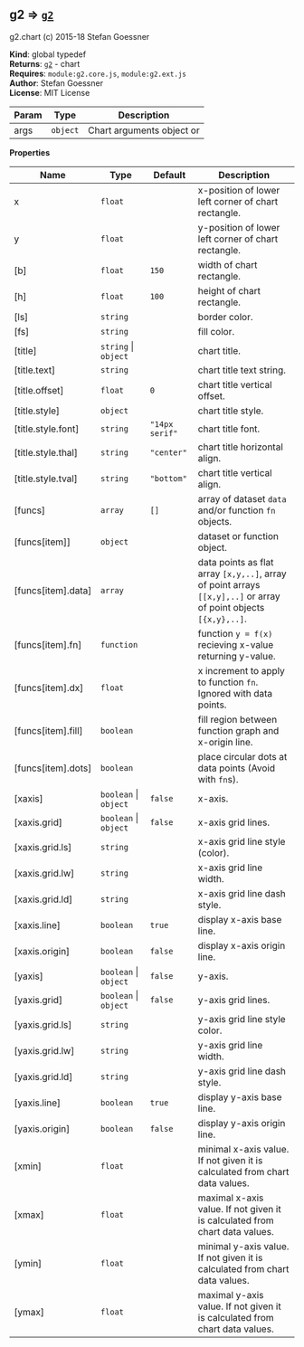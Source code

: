 <a name="g2"></a>

## g2 ⇒ [<code>g2</code>](#g2)
g2.chart (c) 2015-18 Stefan Goessner

**Kind**: global typedef  
**Returns**: [<code>g2</code>](#g2) - chart  
**Requires**: <code>module:g2.core.js</code>, <code>module:g2.ext.js</code>  
**Author**: Stefan Goessner  
**License**: MIT License  

| Param | Type | Description |
| --- | --- | --- |
| args | <code>object</code> | Chart arguments object or |

**Properties**

| Name | Type | Default | Description |
| --- | --- | --- | --- |
| x | <code>float</code> |  | x-position of lower left corner of chart rectangle. |
| y | <code>float</code> |  | y-position of lower left corner of chart rectangle. |
| [b] | <code>float</code> | <code>150</code> | width of chart rectangle. |
| [h] | <code>float</code> | <code>100</code> | height of chart rectangle. |
| [ls] | <code>string</code> |  | border color. |
| [fs] | <code>string</code> |  | fill color. |
| [title] | <code>string</code> \| <code>object</code> |  | chart title. |
| [title.text] | <code>string</code> |  | chart title text string. |
| [title.offset] | <code>float</code> | <code>0</code> | chart title vertical offset. |
| [title.style] | <code>object</code> |  | chart title style. |
| [title.style.font] | <code>string</code> | <code>&quot;14px serif&quot;</code> | chart title font. |
| [title.style.thal] | <code>string</code> | <code>&quot;center&quot;</code> | chart title horizontal align. |
| [title.style.tval] | <code>string</code> | <code>&quot;bottom&quot;</code> | chart title vertical align. |
| [funcs] | <code>array</code> | <code>[]</code> | array of dataset `data` and/or function `fn` objects. |
| [funcs[item]] | <code>object</code> |  | dataset or function object. |
| [funcs[item].data] | <code>array</code> |  | data points as flat array `[x,y,..]`, array of point arrays `[[x,y],..]` or array of point objects `[{x,y},..]`. |
| [funcs[item].fn] | <code>function</code> |  | function `y = f(x)` recieving x-value returning y-value. |
| [funcs[item].dx] | <code>float</code> |  | x increment to apply to function `fn`. Ignored with data points. |
| [funcs[item].fill] | <code>boolean</code> |  | fill region between function graph and x-origin line. |
| [funcs[item].dots] | <code>boolean</code> |  | place circular dots at data points (Avoid with `fn`s). |
| [xaxis] | <code>boolean</code> \| <code>object</code> | <code>false</code> | x-axis. |
| [xaxis.grid] | <code>boolean</code> \| <code>object</code> | <code>false</code> | x-axis grid lines. |
| [xaxis.grid.ls] | <code>string</code> |  | x-axis grid line style (color). |
| [xaxis.grid.lw] | <code>string</code> |  | x-axis grid line width. |
| [xaxis.grid.ld] | <code>string</code> |  | x-axis grid line dash style. |
| [xaxis.line] | <code>boolean</code> | <code>true</code> | display x-axis base line. |
| [xaxis.origin] | <code>boolean</code> | <code>false</code> | display x-axis origin line. |
| [yaxis] | <code>boolean</code> \| <code>object</code> | <code>false</code> | y-axis. |
| [yaxis.grid] | <code>boolean</code> \| <code>object</code> | <code>false</code> | y-axis grid lines. |
| [yaxis.grid.ls] | <code>string</code> |  | y-axis grid line style color. |
| [yaxis.grid.lw] | <code>string</code> |  | y-axis grid line width. |
| [yaxis.grid.ld] | <code>string</code> |  | y-axis grid line dash style. |
| [yaxis.line] | <code>boolean</code> | <code>true</code> | display y-axis base line. |
| [yaxis.origin] | <code>boolean</code> | <code>false</code> | display y-axis origin line. |
| [xmin] | <code>float</code> |  | minimal x-axis value. If not given it is calculated from chart data values. |
| [xmax] | <code>float</code> |  | maximal x-axis value. If not given it is calculated from chart data values. |
| [ymin] | <code>float</code> |  | minimal y-axis value. If not given it is calculated from chart data values. |
| [ymax] | <code>float</code> |  | maximal y-axis value. If not given it is calculated from chart data values. |

